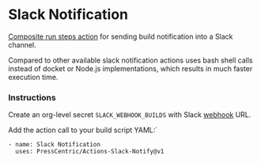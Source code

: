 # Slack Notification

[Composite run steps action](https://docs.github.com/en/free-pro-team@latest/actions/creating-actions/creating-a-composite-run-steps-action) for sending build notification into a Slack channel.

Compared to other available slack notification actions uses bash shell calls instead of docket or Node.js implementations, which results in much faster execution time.

### Instructions 

Create an org-level secret `SLACK_WEBHOOK_BUILDS` with Slack [webhook](https://api.slack.com/messaging/webhooks) URL.

Add the action call to your build script YAML:`

```
- name: Slack Notification  
  uses: PressCentric/Actions-Slack-Notify@v1
```
